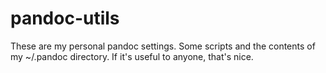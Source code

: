 pandoc-utils
============

These are my personal pandoc settings. Some scripts and the contents of my ~/.pandoc directory. If it's useful to anyone, that's nice.
